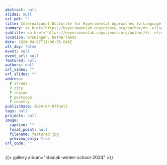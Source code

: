 ```yaml
---
abstract: null
slides: null
url_pdf: ""
title: International Doctorate for Experimental Approaches to Language And Brain (IDEALAB) Winter School
summary: <a href="https://beyersmannlab.cogscience.org/author/dr.-elisabeth-lisi-beyersmann/" target="_blank">Dr. Lisi Beyersmann</a> attended the <a href="https://phd-idealab.com/" target="_blank">IDEALAB</a> winter school in Groningen, Netherlands, with Assistant Professor Srdjan Popov, Assistant Professor Sebastiaan Mathot, and Dr. Christos Salis.
subtitle: <a href="https://beyersmannlab.cogscience.org/author/dr.-elisabeth-lisi-beyersmann/" target="_blank">Dr. Lisi Beyersmann</a> attended the <a href="https://phd-idealab.com/" target="_blank">IDEALAB</a> winter school in Groningen, Netherlands, with Assistant Professor Srdjan Popov, Assistant Professor Sebastiaan Mathot, and Dr. Christos Salis.
location: Groningen, Netherlands
date: 2024-04-07T11:30:35.648Z
all_day: false
event: null
event_url: null
featured: null
authors: null
url_video: ""
url_slides: ""
address:
  ? street
  ? city
  ? region
  ? postcode
  ? country
publishDate: 2024-04-07Tnull
tags: null
projects: null
image:
  caption: ""
  focal_point: null
  filename: featured.jpg
  preview_only: true
url_code: ""
---
```


{{< gallery album="idealab-winter-school-2024" >}}
